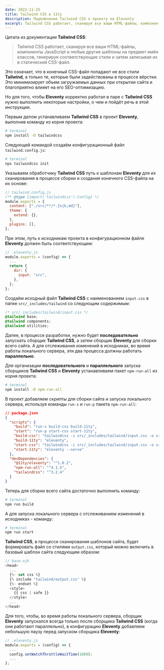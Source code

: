 ```yaml
---
date: 2022-11-25
title: Tailwind CSS в 11ty
description: Подключение Tailwind CSS к проекту на Eleventy
excerpt: Tailwind CSS работает, сканируя все ваши HTML-файлы, компоненты JavaScript и любые другие шаблоны на предмет имён классов, генерируя соответствующие стили и затем записывая их в статический CSS-файл. Это означает, что в конечный CSS-файл попадают не все стили Tailwind, а только те, которые были задействованы в процессе вёрстки. Это минимизирует объем загружаемых данных при открытии сайта и благоприятно влияет на его SEO-оптимизацию...
---
```


Цитата из документации **Tailwind CSS**:

> Tailwind CSS работает, сканируя все ваши HTML-файлы, компоненты JavaScript и любые другие шаблоны на предмет имён классов, генерируя соответствующие стили и затем записывая их в статический CSS-файл.

Это означает, что в конечный CSS-файл попадают не все стили **Tailwind**, а только те, которые были задействованы в процессе вёрстки. Это минимизирует объем загружаемых данных при открытии сайта и благоприятно влияет на его SEO-оптимизацию.

Но для того, чтобы **Eleventy** корректно работал в паре с **Tailwind CSS** нужно выполнить некоторые настройки, о чем и пойдёт речь в этой инструкции.

Первым делом устанавливаем **Tailwind CSS** в проект **Eleventy**, выполнив команду из корня проекта:

```bash
# terminal
npm install -D tailwindcss
```

Следующей командой создаём конфигурационный файл `tailwind.config.js`:

```bash
# terminal
npx tailwindcss init
```

Указываем обработчику **Tailwind CSS** путь к шаблонам **Eleventy** для их сканирования в процессе сборки и создания конечного CSS-файла на их основе:

```js
// tailwind.config.js
/** @type {import('tailwindcss').Config} */
module.exports = {
  content: ["./src/**/*.{njk,md}"],
  theme: {
    extend: {},
  },
  plugins: [],
};
```

При этом, путь к исходникам проекта в конфигурационном файле **Eleventy** должен быть соответствующим:

```js
// .eleventy.js
module.exports = (config) => {
  ...
  return {
    dir: {
      input: "src",
    },
  };
};

```

Создаём исходный файл **Tailwind CSS** с наименованием `input.css` в папке `src/_includes/tailwind` со следующим содержимым:

```css
/* src/_includes/tailwind/input.css */
@tailwind base;
@tailwind components;
@tailwind utilities;
```

Далее, в процессе разработки, нужно будет **последовательно** запускать сборщик **Tailwind CSS**, а затем сборщик **Eleventy** для сборки всего сайта. А для отслеживания изменений в исходниках, во время работы локального сервера, эти два процесса должны работать **параллельно**.

Для организации **последовательного** и **параллельного** запуска сборщиков **Tailwind CSS** и **Eleventy** устанавливаем пакет `npm-run-all` из корня проекта:

```bash
# terminal
npm install -D npm-run-all
```

В проект добавляем скрипты для сборки сайта и запуска локального сервера, используя команды `run-s` и `run-p` пакета `npm-run-all`:

```json
// package.json
{
  "scripts": {
    "build": "run-s build-css build-11ty",
    "start": "run-p start-css start-11ty",
    "build-css": "tailwindcss -i src/_includes/tailwind/input.css -o src/_includes/tailwind/output.css --minify",
    "build-11ty": "eleventy",
    "start-css": "tailwindcss -i src/_includes/tailwind/input.css -o src/_includes/tailwind/output.css --watch",
    "start-11ty": "eleventy --serve"
  },
  "devDependencies": {
    "@11ty/eleventy": "^1.0.2",
    "npm-run-all": "^4.1.5",
    "tailwindcss": "^3.2.4"
  }
}
```

Теперь для сборки всего сайта достаточно выполнить команду:

```bash
# terminal
npm run build
```

А для запуска локального сервера с отслеживанием изменений в исходниках - команду:

```bash
# terminal
npm run start
```

**Tailwind CSS**, в процессе сканирования шаблонов сайта, будет формировать файл со стилями `output.css`, который можно включить в базовый шаблон сайта следующим образом:

```js
// base.njk
<head>
  ...
  {%- set css %}
  {% include "tailwind/output.css" %}
  {%- endset %}
  <style>
    {{ css | safe }}
  </style>
  ...
</head>
```

Для того, чтобы, во время работы локального сервера, сборщик **Eleventy** запускался всегда только после сборщика **Tailwind CSS** (когда они работают параллельно), в конфигурацию **Eleventy** добавляем небольшую паузу перед запуском сборщика **Eleventy**:

```js
// .eleventy.js
module.exports = (config) => {
  ...
  config.setWatchThrottleWaitTime(1000);
  ...
};
```

